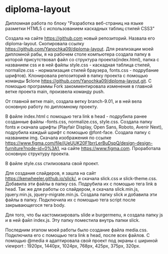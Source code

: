 # diploma-layout
Дипломная работа по блоку "Разработка веб-страниц на языке разметки HTML5 с использованием каскадных таблиц стилей CSS3"

Создала на сайте https://github.com новый репозиторий. Назвала его diploma-layout. Скопировала ссылку https://github.com/Yanochka09/diploma-layout. Для реализации моей дипломной рабы, я на рабочем столе компьютера создала папку в которой присутствовал файл со структура проекта(index.html), папка с названием css и в ней файлы style.css - каскадная таблица стилей, normalize.css - нормализация стилей браузера, fonts.css - подрубание шрифтов). Клонировала репозиторий в папку проекта с помощью команды $clone https://github.com/Yanochka09/diploma-layout.git. С помощью программы Fork закомментировала изменения в главной ветке проекта main, произвела команду push.

От главной ветке main, создала ветку branch-9.01, и в ней вела основную работу по дипломному проекту.

В файле index.html с помощью тега link в head - подрубила ранее созданные файлы -fonts.css, normalize.css, style.css. Создала папку fonts и скачала шрифты (Playfair Display, Open Sans, Roboto, Avenir Next), подрубила каждый шрифт с помощью @font-face. Создала папку с названием img. Скачала изображения по ссылке https://www.figma.com/file/jUeUUK20F1brrLerBuDspQ/design-design-furniture?node-id=0%3A1, на сайте https://www.figma.com. Проработала основную структуру проекта.

В файле style.css стилизовала свой проект.

Для создания слайдеров, я зашла на сайт https://kenwheeler.github.io/slick/, и скачала slick.css и slick-theme.css. Добавила эти файлы в папку css. Подрубила их с помощью тега link в head. Так же для работы со слайдером, я скачала slick.min.js, jquery.min.js, jquery-migrate.min.js. Создала папку slick и добавила эти файлы в папку. Подключила их с помощью тега script после закрывающегося тега body.

Для того, что бы кастомизировать slide и burgermenu, я создала папку js и в ней файл index.js. Эту папку поместила внутрь папки slick.

Последним этапом моей работы было создание файла media.css. Подключила его с помощью тега link в head, после всех файлов. С помощью @media я адаптировала свой проект под экраны с шириной viewport : 1920px, 1440px, 1024px, 768px, 425px, 375px, 320px.
